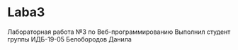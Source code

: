# Laba3
 Лабораторная работа №3 по Веб-программированию
Выполнил студент группы ИДБ-19-05 Белобородов Данила

